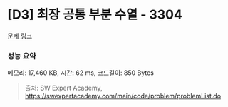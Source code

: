 # [D3] 최장 공통 부분 수열 - 3304 

[문제 링크](https://swexpertacademy.com/main/code/problem/problemDetail.do?contestProbId=AWBOHEx66kIDFAWr) 

### 성능 요약

메모리: 17,460 KB, 시간: 62 ms, 코드길이: 850 Bytes



> 출처: SW Expert Academy, https://swexpertacademy.com/main/code/problem/problemList.do